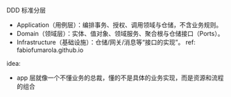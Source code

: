 DDD 标准分层

- Application（用例层）：编排事务、授权、调用领域与仓储，不含业务规则。
- Domain（领域层）：实体、值对象、领域服务、聚合根与仓储接口（Ports）。
- Infrastructure（基础设施）：仓储/网关/消息等“接口的实现”。
ref: fabiofumarola.github.io

idea:
- app 层就像一个不懂业务的总裁，懂的不是具体的业务实现，而是资源和流程的组合
